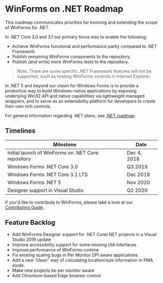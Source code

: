 # WinForms on .NET Roadmap

This roadmap communicates priorities for evolving and extending the scope of WinForms for .NET.

In .NET Core 3.0 and 3.1 our primary focus was to enable the following:

* Achieve WinForms functional and performance parity compared to .NET Framework.
* Publish remaining WinForms components to the repository.
* Publish (and write) more WinForms tests to the repository.

> Note: There are some specific .NET Framework features will not be supported, such as hosting WinForms controls in Internet Explorer.


In .NET 5 and beyond our vision for Windows Forms is to provide a productive way to build Windows-native applications by exposing underlying Win32 API and native capabilities via lightweight managed wrappers, and to serve as an extensibility platform for developers to create their own rich controls.

For general information regarding .NET plans, see [.NET roadmap][core-roadmap].

## Timelines

| Milestone                                         | Date              |
|---                                                |---                |
|Initial launch of WinForms on .NET Core repository |Dec 4, 2018        |
|Windows Forms .NET Core 3.0                        |Q3 2019            |
|Windows Forms .NET Core 3.1 LTS                    |Dec 2019            |
|Windows Forms .NET 5                               |Nov 2020            |
|Designer support in Visual Studio                  | Q2 2020  |

If you'd like to contribute to WinForms, please take a look at our [Contributing
Guide](Documentation/contributing.md).

## Feature Backlog

* Add WinForms Designer support for .NET Core/.NET projects in a Visual Studio 2019 update
* Improve accessibility support for some missing UIA interfaces
* Improve performance of WinForms runtime
* Fix existing scaling bugs in Per Monitor DPI aware applications
* Add a new “clean" way of calculating location/size information in PMA mode.
* Make new projects be per monitor aware
* Add Chromium-based Edge browser control

[comment]: <> (URI Links)

[core-roadmap]: https://github.com/dotnet/core/blob/master/roadmap.md
